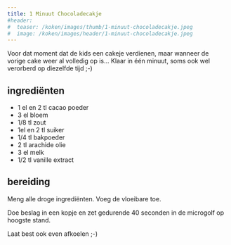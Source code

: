 ```yaml
---
title: 1 Minuut Chocoladecakje
#header:
#  teaser: /koken/images/thumb/1-minuut-chocoladecakje.jpeg
#  image: /koken/images/header/1-minuut-chocoladecakje.jpeg
---
```


Voor dat moment dat de kids een cakeje verdienen, maar wanneer de vorige cake weer al volledig op is... Klaar in één minuut, soms ook wel verorberd op diezelfde tijd ;-)

## ingrediënten

* 1 el en 2 tl cacao poeder
* 3 el bloem
* 1/8 tl zout
* 1el en 2 tl suiker
* 1/4 tl bakpoeder
* 2 tl arachide olie
* 3 el melk
* 1/2 tl vanille extract

## bereiding

Meng alle droge ingrediënten. Voeg de vloeibare toe.

Doe beslag in een kopje en zet gedurende 40 seconden in de microgolf op hoogste stand.

Laat best ook even afkoelen ;-)
